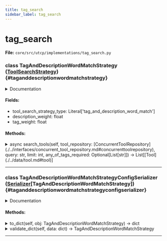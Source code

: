 ```yaml
---
title: tag_search
sidebar_label: tag_search
---
```


# tag_search

**File:** `core/src/utcp/implementations/tag_search.py`

### class TagAndDescriptionWordMatchStrategy ([ToolSearchStrategy](./../interfaces/tool_search_strategy.md#toolsearchstrategy)) {#taganddescriptionwordmatchstrategy}

<details>
<summary>Documentation</summary>

Tag and description word match strategy.

This strategy matches tools based on the presence of tags and words in the description.
</details>

#### Fields:

- tool_search_strategy_type: Literal['tag_and_description_word_match']
- description_weight: float
- tag_weight: float

#### Methods:

<details>
<summary>async search_tools(self, tool_repository: [ConcurrentToolRepository](./../interfaces/concurrent_tool_repository.md#concurrenttoolrepository), query: str, limit: int, any_of_tags_required: Optional[List[str]]) -> List[[Tool](./../data/tool.md#tool)]</summary>

Search for tools based on the given query.


**Args**

- **`tool_repository`**: The tool repository to search in.
- **`query`**: The query to search for.
- **`limit`**: The maximum number of results to return.
- **`any_of_tags_required`**: A list of tags that must be present in the tool.



**Returns**

A list of tools that match the query.
</details>

---

### class TagAndDescriptionWordMatchStrategyConfigSerializer ([Serializer](./../interfaces/serializer.md#serializer)[TagAndDescriptionWordMatchStrategy]) {#taganddescriptionwordmatchstrategyconfigserializer}

<details>
<summary>Documentation</summary>

[Serializer](./../interfaces/serializer.md#serializer) for `TagAndDescriptionWordMatchStrategy`.

Converts a `TagAndDescriptionWordMatchStrategy` instance to a dictionary and vice versa.
</details>

#### Methods:

<details>
<summary>to_dict(self, obj: TagAndDescriptionWordMatchStrategy) -> dict</summary>

Convert a `TagAndDescriptionWordMatchStrategy` instance to a dictionary.


**Args**

- **`obj`**: The `TagAndDescriptionWordMatchStrategy` instance to convert.



**Returns**

A dictionary representing the `TagAndDescriptionWordMatchStrategy` instance.
</details>

<details>
<summary>validate_dict(self, data: dict) -> TagAndDescriptionWordMatchStrategy</summary>

Convert a dictionary to a `TagAndDescriptionWordMatchStrategy` instance.


**Args**

- **`data`**: The dictionary to convert.



**Returns**

A `TagAndDescriptionWordMatchStrategy` instance representing the dictionary.
</details>

---
